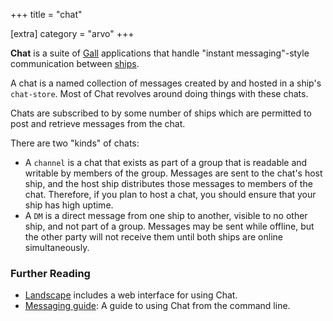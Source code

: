 +++
title = "chat"

[extra]
category = "arvo"
+++

**Chat** is a suite of [Gall](/reference/glossary/gall) applications that handle "instant
messaging"-style communication between [ships](/reference/glossary/ship).

A chat is a named collection of messages created by and hosted in a ship's
`chat-store`. Most of Chat revolves around doing things with these chats.

Chats are subscribed to by some number of ships which are permitted to post and
retrieve messages from the chat.

There are two "kinds" of chats:

 * A `channel` is a chat that exists as part of a group that is readable and writable by
   members of the group. Messages are sent to the chat's host ship, and the host
   ship distributes those messages to members of the chat. Therefore, if you
   plan to host a chat, you should ensure that your ship has high uptime.
 * A `DM` is a direct message from one ship to another, visible to no other
   ship, and not part of a group. Messages may be sent while offline, but the
   other party will not receive them until both ships are online simultaneously.

### Further Reading

- [Landscape](/reference/glossary/landscape) includes a web interface for using Chat.
- [Messaging guide](https://urbit.org/using/os/messaging): A guide to
  using Chat from the command line.
